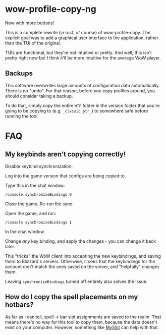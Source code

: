 # wow-profile-copy-ng

Now with more buttons!

This is a complete rewrite (in rust, of course) of wow-profile-copy. The explicit goal was to add a graphical user interface to the application, rather than the TUI of the original.

TUIs are functional, but they're not intuitive or pretty. And well, this isn't pretty right now but I think it'll be more intuitive for the average WoW player.

## Backups

This software overwrites large amounts of configuration data automatically. There is no "undo". For that reason, before you copy profiles around, you should consider taking a backup.

To do that, simply copy the entire `WTF` folder in the version folder that you're going to be copying to (e.g. `_classic_ptr_`) to somewhere safe before running the tool.

# FAQ

## My keybinds aren't copying correctly!

Disable keybind synchronization.

Log into the game version that configs are being copied to.

Type this in the chat window:
```
/console synchronizeBindings 0
```

Close the game, Re-run the sync.

Open the game, and run:
```
/console synchronizeBindings 1
```
In the chat window.

Change *any* key binding, and apply the changes - you can change it back later.

This "tricks" the WoW client into accepting the new keybindings, and saving them to Blizzard's servers. Otherwise, it sees that the keybindings for the account don't match the ones saved on the server, and "helpfully" changes them.

Leaving `synchronizeBindings` turned off entirely also solves the issue.

## How do I copy the spell placements on my hotbars?

As far as I can tell, spell -> bar slot assignments are saved to the realm. That means there's no way for this tool to copy them, because the data doesn't exist on your computer. However, something like [MySlot](https://github.com/tg123/myslot) can help with that.
